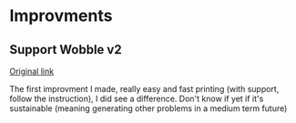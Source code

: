 # Improvments

## Support Wobble v2
[Original link](https://www.thingiverse.com/thing:1825825/files)

The first improvment I made, really easy and fast printing (with support, follow the instruction), I did see a difference. Don't know if yet if it's sustainable (meaning generating other problems in a medium term future)
